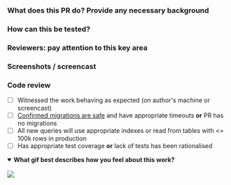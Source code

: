 ### What does this PR do? Provide any necessary background

### How can this be tested?

### Reviewers: pay attention to this key area

### Screenshots / screencast

### Code review

- [ ] Witnessed the work behaving as expected (on author's machine or screencast)
- [ ] [Confirmed migrations are safe](https://wiki.lioncorp.co/developers/style-guides/migrations#absolute-no-nos) and have appropriate timeouts **or** PR has no migrations
- [ ] All new queries will use appropriate indexes or read from tables with <= 100k rows in production
- [ ] Has appropriate test coverage **or** lack of tests has been rationalised

<details open>
<summary><strong>What gif best describes how you feel about this work?<strong></summary>

<br>
<img src='cat.gif'>

</details>
